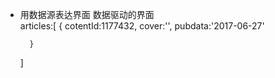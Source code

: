 - 用数据源表达界面   数据驱动的界面     
    articles:[
        {
            cotentId:1177432,
            cover:'',
            pubdata:'2017-06-27'
            


        }
    ]